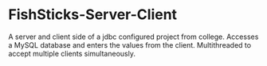 # FishSticks-Server-Client
A server and client side of a jdbc configured project from college. Accesses a MySQL database and enters the values from the client. Multithreaded to accept multiple clients simultaneously.

